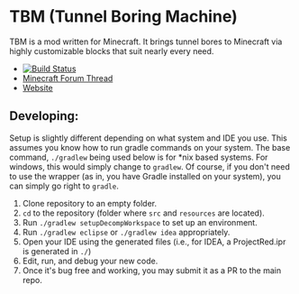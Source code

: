 TBM (Tunnel Boring Machine)
==========
TBM is a mod written for Minecraft. It brings tunnel bores to Minecraft via highly customizable blocks that suit nearly every need.
- [![Build Status](https://travis-ci.org/TechShroom/TBMRebooted.svg?branch=master)](https://travis-ci.org/TechShroom/TBMRebooted)
- [Minecraft Forum Thread](http://goo.gl/0yDijR)
- [Website](http://techshroom.com/other/minecraft/mods/tbm/)

Developing:
----------
Setup is slightly different depending on what system and IDE you use.
This assumes you know how to run gradle commands on your system.
The base command, `./gradlew` being used below is for \*nix based systems. For windows, this would simply change to `gradlew`.
Of course, if you don't need to use the wrapper (as in, you have Gradle installed on your system), you can simply go right to `gradle`.


1. Clone repository to an empty folder.
2. `cd` to the repository (folder where `src` and `resources` are located).
3. Run `./gradlew setupDecompWorkspace` to set up an environment.
4. Run `./gradlew eclipse` or `./gradlew idea` appropriately.
5. Open your IDE using the generated files (i.e., for IDEA, a ProjectRed.ipr is generated in `./`)
6. Edit, run, and debug your new code.
7. Once it's bug free and working, you may submit it as a PR to the main repo.